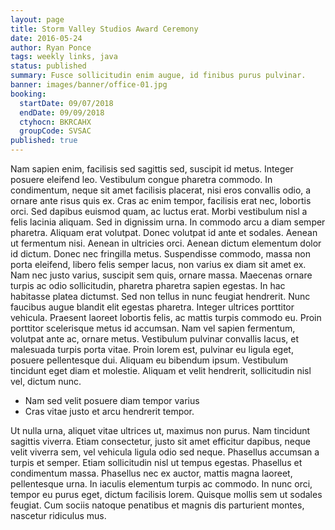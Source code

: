 ```yaml
---
layout: page
title: Storm Valley Studios Award Ceremony
date: 2016-05-24
author: Ryan Ponce
tags: weekly links, java
status: published
summary: Fusce sollicitudin enim augue, id finibus purus pulvinar.
banner: images/banner/office-01.jpg
booking:
  startDate: 09/07/2018
  endDate: 09/09/2018
  ctyhocn: BKRCAHX
  groupCode: SVSAC
published: true
---
```

Nam sapien enim, facilisis sed sagittis sed, suscipit id metus. Integer posuere eleifend leo. Vestibulum congue pharetra commodo. In condimentum, neque sit amet facilisis placerat, nisi eros convallis odio, a ornare ante risus quis ex. Cras ac enim tempor, facilisis erat nec, lobortis orci. Sed dapibus euismod quam, ac luctus erat. Morbi vestibulum nisl a felis lacinia aliquam. Sed in dignissim urna. In commodo arcu a diam semper pharetra. Aliquam erat volutpat. Donec volutpat id ante et sodales. Aenean ut fermentum nisi. Aenean in ultricies orci. Aenean dictum elementum dolor id dictum. Donec nec fringilla metus. Suspendisse commodo, massa non porta eleifend, libero felis semper lacus, non varius ex diam sit amet ex.
Nam nec justo varius, suscipit sem quis, ornare massa. Maecenas ornare turpis ac odio sollicitudin, pharetra pharetra sapien egestas. In hac habitasse platea dictumst. Sed non tellus in nunc feugiat hendrerit. Nunc faucibus augue blandit elit egestas pharetra. Integer ultrices porttitor vehicula. Praesent laoreet lobortis felis, ac mattis turpis commodo eu. Proin porttitor scelerisque metus id accumsan. Nam vel sapien fermentum, volutpat ante ac, ornare metus. Vestibulum pulvinar convallis lacus, et malesuada turpis porta vitae. Proin lorem est, pulvinar eu ligula eget, posuere pellentesque dui. Aliquam eu bibendum ipsum. Vestibulum tincidunt eget diam et molestie. Aliquam et velit hendrerit, sollicitudin nisl vel, dictum nunc.

* Nam sed velit posuere diam tempor varius
* Cras vitae justo et arcu hendrerit tempor.

Ut nulla urna, aliquet vitae ultrices ut, maximus non purus. Nam tincidunt sagittis viverra. Etiam consectetur, justo sit amet efficitur dapibus, neque velit viverra sem, vel vehicula ligula odio sed neque. Phasellus accumsan a turpis et semper. Etiam sollicitudin nisl ut tempus egestas. Phasellus et condimentum massa. Phasellus nec ex auctor, mattis magna laoreet, pellentesque urna. In iaculis elementum turpis ac commodo. In nunc orci, tempor eu purus eget, dictum facilisis lorem. Quisque mollis sem ut sodales feugiat. Cum sociis natoque penatibus et magnis dis parturient montes, nascetur ridiculus mus.
